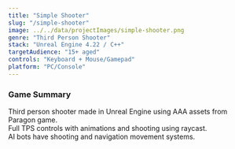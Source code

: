 ```yaml
---
title: "Simple Shooter"
slug: "/simple-shooter"
image: ../../data/projectImages/simple-shooter.png
genre: "Third Person Shooter"
stack: "Unreal Engine 4.22 / C++"
targetAudience: "15+ aged"
controls: "Keyboard + Mouse/Gamepad"
platform: "PC/Console"
---
```


### Game Summary

Third person shooter made in Unreal Engine using AAA assets from Paragon game.
<br/>Full TPS controls with animations and shooting using raycast.
<br/>AI bots have shooting and navigation movement systems.